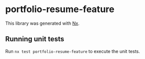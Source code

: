 # portfolio-resume-feature

This library was generated with [Nx](https://nx.dev).

## Running unit tests

Run `nx test portfolio-resume-feature` to execute the unit tests.
